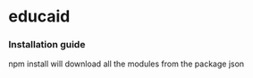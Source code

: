 # educaid


### Installation guide 
npm install will download all the modules from the package json
